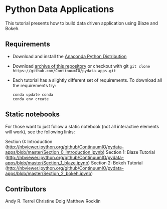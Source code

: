 # Python Data Applications 

This tutorial presents how to build data driven application using Blaze and Bokeh.

## Requirements

- Download and install the [Anaconda Python Distribution](http://continuum.io/downloads)
- Download [archive of this repository](https://github.com/ContinuumIO/pydata-apps/archive/master.zip) or checkout with git `git clone https://github.com/ContinuumIO/pydata-apps.git`
- Each tutorial has a slightly different set of requirements. To download all the requirements try:
  
  ```
  conda update conda
  conda env create
  ```

## Static notebooks

For those want to just follow a static notebook (not all interactive elements will work), see the following links:

Section 0: Introduction (http://nbviewer.ipython.org/github/ContinuumIO/pydata-apps/blob/master/Section_0_Introduction.ipynb)
Section 1: Blaze Tutorial (http://nbviewer.ipython.org/github/ContinuumIO/pydata-apps/blob/master/Section_1_blaze.ipynb)
Section 2: Bokeh Tutorial (http://nbviewer.ipython.org/github/ContinuumIO/pydata-apps/blob/master/Section_2_bokeh.ipynb) 


## Contributors

Andy R. Terrel
Christine Doig
Matthew Rocklin